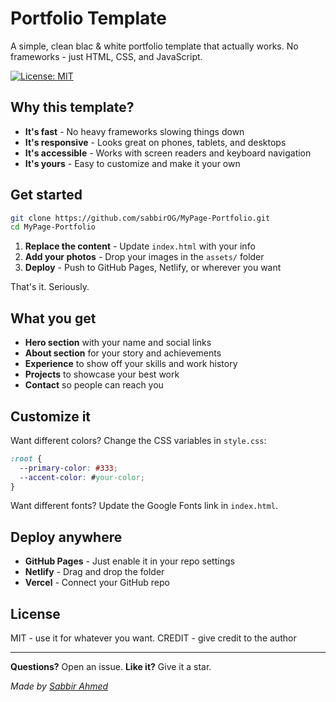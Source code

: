 # Portfolio Template

A simple, clean blac & white portfolio template that actually works. No frameworks - just HTML, CSS, and JavaScript.

[![License: MIT](https://img.shields.io/badge/License-MIT-yellow.svg)](https://opensource.org/licenses/MIT)

## Why this template?

- **It's fast** - No heavy frameworks slowing things down
- **It's responsive** - Looks great on phones, tablets, and desktops
- **It's accessible** - Works with screen readers and keyboard navigation
- **It's yours** - Easy to customize and make it your own

## Get started

```bash
git clone https://github.com/sabbirOG/MyPage-Portfolio.git
cd MyPage-Portfolio
```

1. **Replace the content** - Update `index.html` with your info
2. **Add your photos** - Drop your images in the `assets/` folder
3. **Deploy** - Push to GitHub Pages, Netlify, or wherever you want

That's it. Seriously.

## What you get

- **Hero section** with your name and social links
- **About section** for your story and achievements
- **Experience** to show off your skills and work history
- **Projects** to showcase your best work
- **Contact** so people can reach you

## Customize it

Want different colors? Change the CSS variables in `style.css`:

```css
:root {
  --primary-color: #333;
  --accent-color: #your-color;
}
```

Want different fonts? Update the Google Fonts link in `index.html`.

## Deploy anywhere

- **GitHub Pages** - Just enable it in your repo settings
- **Netlify** - Drag and drop the folder
- **Vercel** - Connect your GitHub repo

## License

MIT - use it for whatever you want.
CREDIT - give credit to the author

---

**Questions?** Open an issue. **Like it?** Give it a star.

*Made by [Sabbir Ahmed](https://github.com/sabbirOG)*
